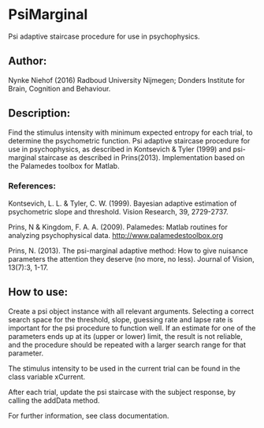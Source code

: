 # PsiMarginal
Psi adaptive staircase procedure for use in psychophysics. 

## Author:
Nynke Niehof (2016) Radboud University Nijmegen; Donders Institute for Brain, Cognition and Behaviour.

## Description:
Find the stimulus intensity with minimum expected entropy for each trial, to determine the psychometric function.
Psi adaptive staircase procedure for use in psychophysics, as described in Kontsevich & Tyler (1999)
and psi-marginal staircase as described in Prins(2013). Implementation based on the Palamedes toolbox for Matlab.

### References:
Kontsevich, L. L. & Tyler, C. W. (1999). Bayesian adaptive estimation of psychometric slope and threshold. Vision Research, 39, 2729-2737.

Prins, N & Kingdom, F. A. A. (2009). Palamedes: Matlab routines for analyzing psychophysical data. http://www.palamedestoolbox.org

Prins, N. (2013). The psi-marginal adaptive method: How to give nuisance parameters the attention they deserve (no more, no less). Journal of Vision, 13(7):3, 1-17.

## How to use:
Create a psi object instance with all relevant arguments. Selecting a correct search space for the threshold,
slope, guessing rate and lapse rate is important for the psi procedure to function well. If an estimate for
one of the parameters ends up at its (upper or lower) limit, the result is not reliable, and the procedure
should be repeated with a larger search range for that parameter.

The stimulus intensity to be used in the current trial can be found in the class variable xCurrent.

After each trial, update the psi staircase with the subject response, by calling the addData method.

For further information, see class documentation.